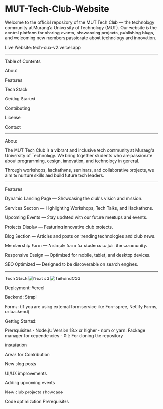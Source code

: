 # MUT-Tech-Club-Website

Welcome to the official repository of the MUT Tech Club — the technology community at Murang'a University of Technology (MUT).
Our website is the central platform for sharing events, showcasing projects, publishing blogs, and welcoming new members passionate about technology and innovation.

Live Website: tech-cub-v2.vercel.app

---

Table of Contents

About

Features

Tech Stack

Getting Started

Contributing

License

Contact

---

About

The MUT Tech Club is a vibrant and inclusive tech community at Murang'a University of Technology.
We bring together students who are passionate about programming, design, innovation, and technology in general.

Through workshops, hackathons, seminars, and collaborative projects, we aim to nurture skills and build future tech leaders.

---

Features

Dynamic Landing Page — Showcasing the club's vision and mission.

Services Section — Highlighting Workshops, Tech Talks, and Hackathons.

Upcoming Events — Stay updated with our future meetups and events.

Projects Display — Featuring innovative club projects.

Blog Section — Articles and posts on trending technologies and club news.

Membership Form — A simple form for students to join the community.

Responsive Design — Optimized for mobile, tablet, and desktop devices.

SEO Optimized — Designed to be discoverable on search engines.

---

Tech Stack
![Next JS](https://img.shields.io/badge/Next-black?style=for-the-badge&logo=next.js&logoColor=white)
![TailwindCSS](https://img.shields.io/badge/tailwindcss-%2338B2AC.svg?style=for-the-badge&logo=tailwind-css&logoColor=white)

Deployment: Vercel

Backend: Strapi

Forms: (If you are using external form service like Formspree, Netlify Forms, or backend)

Getting Started:

Prerequisites 
        - Node.js: Version 18.x or higher
        - npm or yarn: Package manager for dependencies
        - Git: For cloning the repository

Installation






Areas for Contribution:

New blog posts

UI/UX improvements

Adding upcoming events

New club projects showcase

Code optimization
Prerequisites

